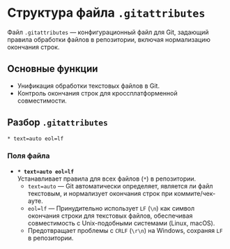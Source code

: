 # Структура файла `.gitattributes`

Файл `.gitattributes` — конфигурационный файл для Git, задающий правила обработки файлов в репозитории, включая нормализацию окончания строк.

## Основные функции

- Унификация обработки текстовых файлов в Git.
- Контроль окончания строк для кроссплатформенной совместимости.

## Разбор `.gitattributes`

```text
* text=auto eol=lf
```

### Поля файла

- **`* text=auto eol=lf`**  
  Устанавливает правила для всех файлов (`*`) в репозитории.
  - `text=auto` — Git автоматически определяет, является ли файл текстовым, и нормализует окончания строк при коммите/чек-ауте.
  - `eol=lf` — Принудительно использует `LF` (`\n`) как символ окончания строки для текстовых файлов, обеспечивая совместимость с Unix-подобными системами (Linux, macOS).
  - Предотвращает проблемы с `CRLF` (`\r\n`) на Windows, сохраняя `LF` в репозитории.
